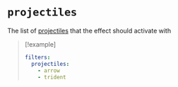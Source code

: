 # `projectiles`

The list of [projectiles](https://hub.spigotmc.org/javadocs/bukkit/org/bukkit/entity/Projectile.html) that the effect should activate with

> [!example]
> ```yaml
> filters:
>   projectiles: 
>     - arrow
>     - trident
> ```
